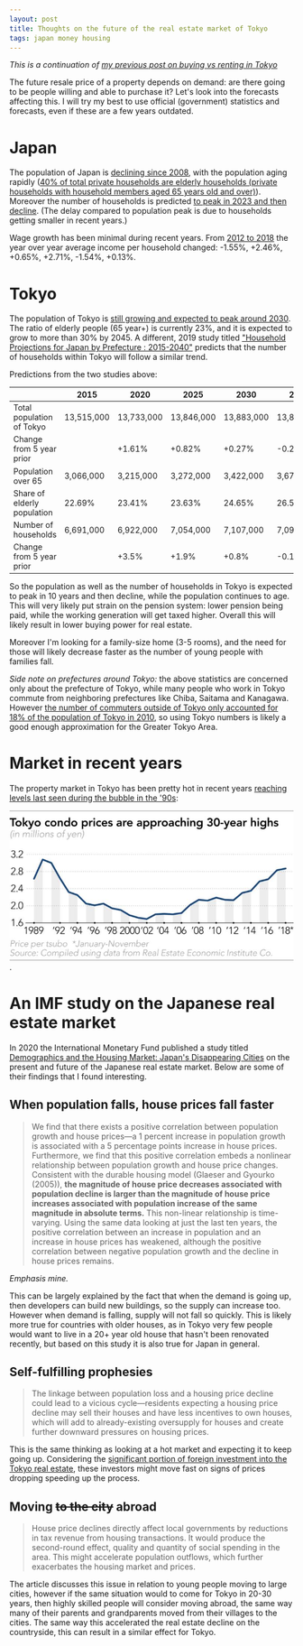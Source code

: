 ```yaml
---
layout: post
title: Thoughts on the future of the real estate market of Tokyo
tags: japan money housing
---
```


*This is a continuation of [my previous post on buying vs renting in Tokyo](2023-01-15-thoughts-on-renting-vs-buying-in-tokyo.md)*

The future resale price of a property depends on demand: are there going to be people willing and able to purchase it?
Let's look into the forecasts affecting this.
I will try my best to use official (government) statistics and forecasts, even if these are a few years outdated.

<!--break-->

# Japan

The population of Japan is [declining since 2008](https://data.worldbank.org/indicator/SP.POP.TOTL?locations=JP), with the population aging rapidly ([40% of total private households are elderly households (private households with household members aged 65 years old and over)](https://www.stat.go.jp/english/data/handbook/c0117.html#:~:text=The%20number%20of%20elderly,many%20females%20as%20males.)).
Moreover the number of households is predicted [to peak in 2023 and then decline](https://www.stat.go.jp/english/data/handbook/c0117.html#:~:text=The%20number%20of%20households%20is%20projected%20to%20peak%20in%202023%20and%20then%20decrease%20thereafter.). (The delay compared to population peak is due to households getting smaller in recent years.)

Wage growth has been minimal during recent years. 
From [2012 to 2018](https://www.mhlw.go.jp/english/database/db-hh/xlsx/1-56.xlsx) the year over year average income per household changed: -1.55%, +2.46%, +0.65%, +2.71%, -1.54%, +0.13%.

# Tokyo

The population of Tokyo is [still growing and expected to peak around 2030](https://www.ipss.go.jp/pp-shicyoson/e/shicyoson18/kekkahyo_pref.xlsx).
The ratio of elderly people (65 year+) is  currently 23%, and it is expected to grow to more than 30% by 2045.
A different, 2019 study titled ["Household Projections for Japan by Prefecture : 2015-2040"](https://www.mhlw.go.jp/english/database/db-hh/xlsx/1-67.xlsx) predicts that the number of households within Tokyo will follow a similar trend.

Predictions from the two studies above:

| | 2015 | 2020 | 2025 | 2030 | 2035 | 2040 | 2045 |
|---|---|---|---|---|---|---|---|
| Total population of Tokyo | 13,515,000 | 13,733,000 | 13,846,000 | 13,883,000 | 13,852,000 | 13,759,000 | 13,607,000 |
| Change from 5 year prior |  | +1.61% | +0.82% | +0.27% | -0.22% | -0.67% | -1.10% |
| Population over 65 | 3,066,000 | 3,215,000 | 3,272,000 | 3,422,000 | 3,675,000 | 3,996,000 | 4,176,000 |
| Share of elderly population | 22.69% | 23.41% | 23.63% | 24.65% | 26.53% | 29.04% | 30.69% |
| Number of households | 6,691,000 | 6,922,000 | 7,054,000 | 7,107,000 | 7,097,000 | 7,019,000 | |
| Change from 5 year prior | | +3.5% | +1.9% | +0.8% | -0.1% | -1.1%| |

So the population as well as the number of households in Tokyo is expected to peak in 10 years and then decline, while the population continues to age.
This will very likely put strain on the pension system: lower pension being paid, while the working generation will get taxed higher.
Overall this will likely result in lower buying power for real estate.

Moreover I'm looking for a family-size home (3-5 rooms), and the need for those will likely decrease faster as the number of young people with families fall.

*Side note on prefectures around Tokyo:* the above statistics are concerned only about the prefecture of Tokyo, while many people who work in Tokyo commute from neighboring prefectures like Chiba, Saitama and Kanagawa.
However [the number of commuters outside of Tokyo only accounted for 18% of the population of Tokyo in 2010](https://www.metro.tokyo.lg.jp/ENGLISH/ABOUT/HISTORY/history03.htm#:~:text=Daytime%20and%20Nighttime%20Population), so using Tokyo numbers is likely a good enough approximation for the Greater Tokyo Area.

# Market in recent years

The property market in Tokyo has been pretty hot in recent years  [reaching levels last seen during the bubble in the '90s](https://asia.nikkei.com/Business/Markets/Property/Tokyo-property-prices-near-bubble-era-levels):

![Tokyo condo prices are approaching 30-year high](/assets/2023-01-15-thoughts-on-the-future-of-the-tokyo-real-estate-market/ApartmentPrice-Line.png#lb).

# An IMF study on the Japanese real estate market

In 2020 the International Monetary Fund published a study titled [Demographics and the Housing Market: Japan's Disappearing Cities](https://www.elibrary.imf.org/configurable/content/journals$002f001$002f2020$002f200$002farticle-A001-en.xml) on the present and future of the Japanese real estate market.
Below are some of their findings that I found interesting.

## When population falls, house prices fall faster

> We find that there exists a positive correlation between population growth and house prices—a 1 percent increase in population growth is associated with a 5 percentage points increase in house prices. Furthermore, we find that this positive correlation embeds a nonlinear relationship between population growth and house price changes. Consistent with the durable housing model (Glaeser and Gyourko (2005)), **the magnitude of house price decreases associated with population decline is larger than the magnitude of house price increases associated with population increase of the same magnitude in absolute terms.** This non-linear relationship is time-varying. Using the same data looking at just the last ten years, the positive correlation between an increase in population and an increase in house prices has weakened, although the positive correlation between negative population growth and the decline in house prices remains.

*Emphasis mine.*

This can be largely explained by the fact that when the demand is going up, then developers can build new buildings, so the supply can increase too.
However when demand is falling, supply will not fall so quickly.
This is likely more true for countries with older houses, as in Tokyo very few people would want to live in a 20+ year old house that hasn't been renovated recently, but based on this study it is also true for Japan in general.

## Self-fulfilling prophesies

> The linkage between population loss and a housing price decline could lead to a vicious cycle—residents expecting a housing price decline may sell their houses and have less incentives to own houses, which will add to already-existing oversupply for houses and create further downward pressures on housing prices. 

This is the same thinking as looking at a hot market and expecting it to keep going up.
Considering the [significant portion of foreign investment into the Tokyo real estate](https://www.irea.estate/tokyo-ranks-no1-for-global-real-estate-investment.html), these investors might move fast on signs of prices dropping speeding up the process.

## Moving ~~to the city~~ abroad

> House price declines directly affect local governments by reductions in tax revenue from housing transactions. It would produce the second-round effect, quality and quantity of social spending in the area. This might accelerate population outflows, which further exacerbates the housing market and prices.

The article discusses this issue in relation to young people moving to large cities, however if the same situation would to come for Tokyo in 20-30 years, then highly skilled people will consider moving abroad, the same way many of their parents and grandparents moved from their villages to the cities.
The same way this accelerated the real estate decline on the countryside, this can result in a similar effect for Tokyo.
